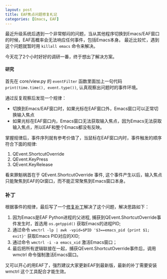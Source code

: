 ```yaml
---
layout: post
title: EAF焦点问题修复札记
categories: [Emacs, EAF]
---
```


最近升级系统后遇到一个非常郁闷的问题，当从其他程序切换到Emacs/EAF窗口的时候，EAF高概率会无法响应任何事件，包括Emacs本身。
最近比较忙，遇到这个问题就暂时用 ```killall emacs``` 命令来解决。

今天花了2个小时好好的调研一番，终于想出了解决方案。

#### 研究
首先在 core/view.py 的 ```eventFilter``` 函数里面加上一句代码 ```print(time.time(), event.type())```, 认真观察出问题时的事件环境。

通过反复观察后发现一个规律：

* 切换到Emacs/EAF窗口时，如果光标在EAF窗口外，Emacs窗口可以正常切换输入焦点
* 如果光标在EAF窗口内，Emacs窗口无法获取输入焦点，因为Emacs无法获取输入焦点，所以EAF和整个Emacs都没有反映。

掌握规律后，事件序列就有参考价值了，当鼠标在EAF窗口内时，事件触发的顺序符合下面的规律:

1. QEvent.ShortcutOverride
2. QEvent.KeyPress
3. QEvent.KeyRelease

看来罪魁祸首在于 QEvent.ShortcutOverride 事件, 这个事件产生以后，输入焦点只能聚焦到EAF的Qt窗口，而不能正常聚焦到Emacs窗口本身。

### 补丁
根据事件的规律，最后写了一个[修复补丁](https://github.com/manateelazycat/emacs-application-framework/commit/2e1e5f6c9574617f71e0d1c53f0c6b00105b9d18)解决了这个问题，解决思路如下：

1. 因为Emacs是EAF Python进程的父进程, 捕获到QEvent.ShortcutOverride事件发生时，首选用 ```os.getppid()``` 获取Emacs的进程PID;
2. 通过命令 ```wmctrl -lp | awk -vpid=$PID '$3==emacs_pid {print $1; exit}'``` 获取Emacs PID对应的XID;
3. 通过命令 ```wmctrl -i -a emacs_xid``` 激活Emacs窗口；
4. 最后把所有逻辑联接在一起，捕获QEvent.ShortcutOverride事件后，调用 wmctrl 命令强制激活Emacs窗口。

又可以开心的用EAF了，强烈建议大家更新EAF到最新版，最新的补丁需要安装 wmctrl 这个工具配合才能生效。
